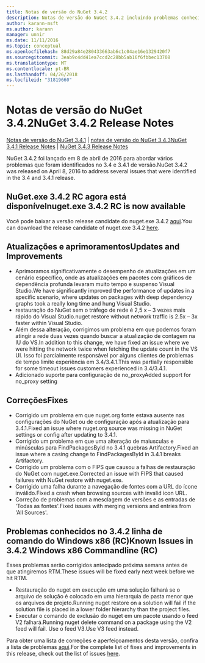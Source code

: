 ```yaml
---
title: Notas de versão do NuGet 3.4.2
description: Notas de versão do NuGet 3.4.2 incluindo problemas conhecidos, correções de bug, recursos adicionados e DCRs.
author: karann-msft
ms.author: karann
manager: unnir
ms.date: 11/11/2016
ms.topic: conceptual
ms.openlocfilehash: 88d29a84e280433663ab6c1c04ae16e1329420f7
ms.sourcegitcommit: 3eab9c4dd41ea7ccd2c28bb5ab16f6fbbec13708
ms.translationtype: MT
ms.contentlocale: pt-BR
ms.lasthandoff: 04/26/2018
ms.locfileid: "31819660"
---
```

# <a name="nuget-342-release-notes"></a><span data-ttu-id="ca580-103">Notas de versão do NuGet 3.4.2</span><span class="sxs-lookup"><span data-stu-id="ca580-103">NuGet 3.4.2 Release Notes</span></span>

<span data-ttu-id="ca580-104">[Notas de versão do NuGet 3.4.1](../release-notes/nuget-3.4.1.md) | [notas de versão do NuGet 3.4.3](../release-notes/nuget-3.4.3.md)</span><span class="sxs-lookup"><span data-stu-id="ca580-104">[NuGet 3.4.1 Release Notes](../release-notes/nuget-3.4.1.md) | [NuGet 3.4.3 Release Notes](../release-notes/nuget-3.4.3.md)</span></span>

<span data-ttu-id="ca580-105">NuGet 3.4.2 foi lançado em 8 de abril de 2016 para abordar vários problemas que foram identificados no 3.4 e 3.4.1 de versão.</span><span class="sxs-lookup"><span data-stu-id="ca580-105">NuGet 3.4.2 was released on April 8, 2016 to address several issues that were identified in the 3.4 and 3.4.1 release.</span></span>

## <a name="nugetexe-342-rc-is-now-available"></a><span data-ttu-id="ca580-106">NuGet.exe 3.4.2 RC agora está disponível</span><span class="sxs-lookup"><span data-stu-id="ca580-106">nuget.exe 3.4.2 RC is now available</span></span>

<span data-ttu-id="ca580-107">Você pode baixar a versão release candidate do nuget.exe 3.4.2 [aqui](https://dist.nuget.org/index.html).</span><span class="sxs-lookup"><span data-stu-id="ca580-107">You can download the release candidate of nuget.exe 3.4.2 [here](https://dist.nuget.org/index.html).</span></span>

## <a name="updates-and-improvements"></a><span data-ttu-id="ca580-108">Atualizações e aprimoramentos</span><span class="sxs-lookup"><span data-stu-id="ca580-108">Updates and Improvements</span></span>

* <span data-ttu-id="ca580-109">Aprimoramos significativamente o desempenho de atualizações em um cenário específico, onde as atualizações em pacotes com gráficos de dependência profunda levaram muito tempo e suspenso Visual Studio.</span><span class="sxs-lookup"><span data-stu-id="ca580-109">We have significantly improved the performance of updates in a specific scenario, where updates on packages with deep dependency graphs took a really long time and hung Visual Studio.</span></span>
* <span data-ttu-id="ca580-110">restauração do NuGet sem o tráfego de rede é 2,5 x – 3 vezes mais rápido do Visual Studio.</span><span class="sxs-lookup"><span data-stu-id="ca580-110">nuget restore without network traffic is 2.5x – 3x faster within Visual Studio.</span></span>
* <span data-ttu-id="ca580-111">Além dessa alteração, corrigimos um problema em que podemos foram atingir a rede duas vezes quando buscar a atualização de contagem na IU do VS.</span><span class="sxs-lookup"><span data-stu-id="ca580-111">In addition to this change, we have fixed an issue where we were hitting the network twice when fetching the update count in the VS UI.</span></span> <span data-ttu-id="ca580-112">Isso foi parcialmente responsável por alguns clientes de problemas de tempo limite experiência em 3.4/3.4.1.</span><span class="sxs-lookup"><span data-stu-id="ca580-112">This was partially responsible for some timeout issues customers experienced in 3.4/3.4.1.</span></span>
* <span data-ttu-id="ca580-113">Adicionado suporte para configuração de no_proxy</span><span class="sxs-lookup"><span data-stu-id="ca580-113">Added support for no_proxy setting</span></span>

## <a name="fixes"></a><span data-ttu-id="ca580-114">Correções</span><span class="sxs-lookup"><span data-stu-id="ca580-114">Fixes</span></span>

* <span data-ttu-id="ca580-115">Corrigido um problema em que nuget.org fonte estava ausente nas configurações do NuGet ou de configuração após a atualização para 3.4.1.</span><span class="sxs-lookup"><span data-stu-id="ca580-115">Fixed an issue where nuget.org source was missing in NuGet settings or config after updating to 3.4.1.</span></span>
* <span data-ttu-id="ca580-116">Corrigido um problema em que uma alteração de maiusculas e minúsculas para FindPackagesById no 3.4.1 quebras Artifactory.</span><span class="sxs-lookup"><span data-stu-id="ca580-116">Fixed an issue where a casing change to FindPackagesById in 3.4.1 breaks Artifactory.</span></span>
* <span data-ttu-id="ca580-117">Corrigido um problema com o FIPS que causou a falhas de restauração do NuGet com nuget.exe.</span><span class="sxs-lookup"><span data-stu-id="ca580-117">Corrected an issue with FIPS that caused failures with NuGet restore with nuget.exe.</span></span>
* <span data-ttu-id="ca580-118">Corrigido uma falha durante a navegação de fontes com a URL do ícone inválido.</span><span class="sxs-lookup"><span data-stu-id="ca580-118">Fixed a crash when browsing sources with invalid icon URL.</span></span>
* <span data-ttu-id="ca580-119">Correção de problemas com a mesclagem de versões e as entradas de 'Todas as fontes'.</span><span class="sxs-lookup"><span data-stu-id="ca580-119">Fixed issues with merging versions and entries from 'All Sources'.</span></span>

## <a name="known-issues-in-342-windows-x86-commandline-rc"></a><span data-ttu-id="ca580-120">Problemas conhecidos no 3.4.2 linha de comando do Windows x86 (RC)</span><span class="sxs-lookup"><span data-stu-id="ca580-120">Known Issues in 3.4.2 Windows x86 Commandline (RC)</span></span>

<span data-ttu-id="ca580-121">Esses problemas serão corrigidos antecipado próxima semana antes de que atingiremos RTM.</span><span class="sxs-lookup"><span data-stu-id="ca580-121">These issues will be fixed early next week before we hit RTM.</span></span>

*  <span data-ttu-id="ca580-122">Restauração do nuget em execução em uma solução falhará se o arquivo de solução é colocado em uma hierarquia de pasta menor que os arquivos de projeto.</span><span class="sxs-lookup"><span data-stu-id="ca580-122">Running nuget restore on a solution will fail if the solution file is placed in a lower folder hierarchy than the project files.</span></span>
*  <span data-ttu-id="ca580-123">Executar o comando de exclusão do nuget em um pacote usando o feed V2 falhará.</span><span class="sxs-lookup"><span data-stu-id="ca580-123">Running nuget delete command on a package using the V2 feed will fail.</span></span> <span data-ttu-id="ca580-124">Use o feed V3.</span><span class="sxs-lookup"><span data-stu-id="ca580-124">Use V3 feed instead.</span></span>


<span data-ttu-id="ca580-125">Para obter uma lista de correções e aperfeiçoamentos desta versão, confira a lista de problemas [aqui](https://github.com/NuGet/Home/issues?utf8=%E2%9C%93&q=is%3Aissue+milestone%3A3.4.2++is%3Aclosed+).</span><span class="sxs-lookup"><span data-stu-id="ca580-125">For the complete list of fixes and improvements in this release, check out the list of issues [here](https://github.com/NuGet/Home/issues?utf8=%E2%9C%93&q=is%3Aissue+milestone%3A3.4.2++is%3Aclosed+).</span></span>